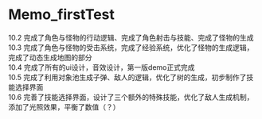 # Memo_firstTest
10.2 完成了角色与怪物的行动逻辑、完成了角色射击与技能、完成了怪物的生成 <br>
10.3 完成了角色与怪物的受击系统，完成了经验系统，优化了怪物的生成逻辑，完成了动态生成地图的部分<br>
10.4 完成了所有的ui设计，音效设计，第一版demo正式完成 <br>
10.5 完成了利用对象池生成子弹、敌人的逻辑，优化了树的生成，初步制作了技能选择界面<br>
10.6 完善了技能选择界面，设计了三个额外的特殊技能，优化了敌人生成机制，添加了光照效果，平衡了数值（？）<br>